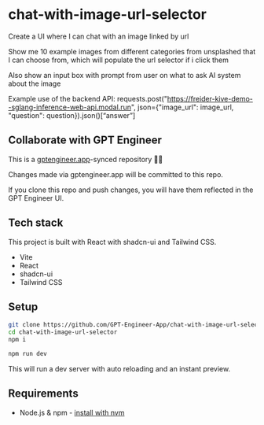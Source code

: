 # chat-with-image-url-selector


Create a UI where I can chat with an image linked by url

Show me 10 example images from different categories from unsplashed that I can choose from, which will populate the url selector if i click them

Also show an input box with prompt from user on what to ask AI system about the image

Example use of the backend API:
requests.post("https://freider-kive-demo--sglang-inference-web-api.modal.run", json={"image_url": image_url, "question": question}).json()[“answer”]

## Collaborate with GPT Engineer

This is a [gptengineer.app](https://gptengineer.app)-synced repository 🌟🤖

Changes made via gptengineer.app will be committed to this repo.

If you clone this repo and push changes, you will have them reflected in the GPT Engineer UI.

## Tech stack

This project is built with React with shadcn-ui and Tailwind CSS.

- Vite
- React
- shadcn-ui
- Tailwind CSS

## Setup

```sh
git clone https://github.com/GPT-Engineer-App/chat-with-image-url-selector.git
cd chat-with-image-url-selector
npm i
```

```sh
npm run dev
```

This will run a dev server with auto reloading and an instant preview.

## Requirements

- Node.js & npm - [install with nvm](https://github.com/nvm-sh/nvm#installing-and-updating)
